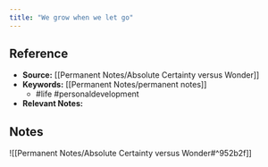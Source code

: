 ```yaml
---
title: "We grow when we let go"
---
```

## Reference
- **Source:** [[Permanent Notes/Absolute Certainty versus Wonder]]
- **Keywords:** [[Permanent Notes/permanent notes]]
	- #life #personaldevelopment 
- **Relevant Notes:** 
## Notes
![[Permanent Notes/Absolute Certainty versus Wonder#^952b2f]]